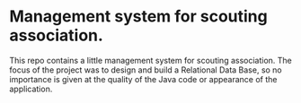 # Management system for scouting association.
This repo contains a little management system for scouting association.
The focus of the project was to design and build a Relational Data Base, so no importance is given at the quality of the Java code or appearance of the application.
